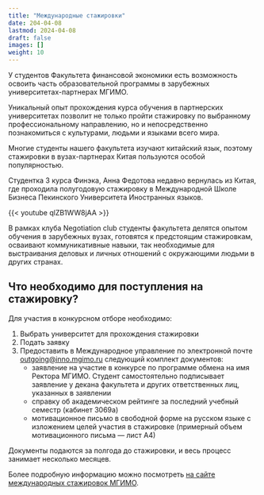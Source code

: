 ```yaml
---
title: "Международные стажировки"
date: 204-04-08
lastmod: 2024-04-08
draft: false
images: []
weight: 10
---
```


У студентов Факультета финансовой экономики есть возможность освоить часть образовательной программы в зарубежных университетах-партнерах МГИМО.

Уникальный опыт прохождения курса обучения в партнерских университетах позволит не только пройти стажировку по выбранному профессиональному направлению, но и непосредственно познакомиться с культурами, людьми и языками всего мира.

Многие студенты нашего факультета изучают китайский язык, поэтому стажировки в вузах-партнерах Китая пользуются особой популярностью.

Студентка 3 курса Финэка, Анна Федотова недавно вернулась из Китая, где проходила полугодовую стажировку в Международной Школе Бизнеса Пекинского Университета Иностранных языков.

{{< youtube qlZB1WW8jAA >}}


В рамках клуба Negotiation club студенты факультета делятся опытом обучения в зарубежных вузах, готовятся к предстоящим стажировкам, осваивают коммуникативные навыки, так необходимые для выстраивания деловых и личных отношений с окружающими людьми в других странах.

<div id="vk_post_-218869820_52"></div>
<script type="text/javascript" src="https://vk.com/js/api/openapi.js?171"></script>
<script type="text/javascript">
  (function() {
    VK.Widgets.Post("vk_post_-218869820_52", -218869820, 52, 'p3ABNrQaiJpMRqIkZkNpqChnEMGL');
  }());
</script>

## Что необходимо для поступления на стажировку?

Для участия в конкурсном отборе необходимо:

1. Выбрать университет для прохождения стажировки
2. Подать заявку
3. Предоставить в Международное управление по электронной почтe outgoing@inno.mgimo.ru следующий комплект документов:
   - заявление на участие в конкурсе по программе обмена на имя Ректора МГИМО. Студент самостоятельно подписывает  заявление у декана факультета и других ответственных лиц, указанных в заявлении
   - справку об академическом рейтинге за последний учебный семестр (кабинет 3069а)
   - мотивационное письмо в свободной форме на русском языке с изложением целей участия в стажировке (примерный объем мотивационного письма — лист А4)

Документы подаются за полгода до стажировки, и весь процесс занимает несколько месяцев.

Более подробную информацию можно посмотреть [на сайте международных стажировок МГИМО](https://outgoing.mgimo.ru/).
